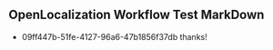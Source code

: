 ## OpenLocalization Workflow Test MarkDown

* 09ff447b-51fe-4127-96a6-47b1856f37db 
thanks!



<!--HONumber=Jan16_HO3-->
